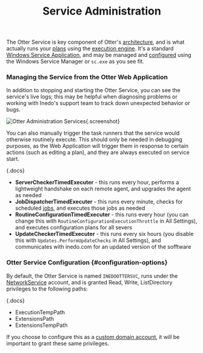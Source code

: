 ﻿---
title: Service Administration
keywords: otter,service
---

The Otter Service is key component of Otter's [architecture](/docs/otter/installation/architecture), and is what actually runs your [plans](../../core-concepts/plans) using the [execution engine](/docs/otter/execution-engine/overview). It's a standard [Windows Service Application](https://msdn.microsoft.com/en-us/library/windows/desktop/ms685141(v=vs.85).aspx), and may be managed and [configured](#configuration-options) using the Windows Service Manager or `sc.exe` as you see fit.

### Managing the Service from the Otter Web Application

In addition to stopping and starting the Otter Service, you can see the service's live logs; this may be helpful when diagnosing problems or working with Inedo's support team to track down unexpected behavior or bugs.

![Otter Administration Services](/resources/documentation/otter/otter-service.png){.screenshot}

You can also manually trigger the task runners that the service would otherwise routinely execute. This should only be needed in debugging purposes, as the Web Application will trigger them in response to certain actions (such as editing a plan), and they are always executed on service start.

{.docs}
- **ServerCheckerTimedExecuter** - this runs every hour, performs a lightweight handshake on each remote agent, and upgrades the agent as needed
- **JobDispatcherTimedExecuter** - this runs every minute, checks for scheduled [jobs](/docs/otter/core-concepts/jobs), and executes those jobs as needed
- **RoutineConfigurationTimedExecuter** - this runs every hour (you can change this with `RoutineConfigurationExecutionThrottle` in All Settings), and executes configuration plans for all severs
- **UpdateCheckerTimedExecuter** - this runs every six hours (you disable this with `Updates.PerformUpdateChecks` in All Settings), and communicates with inedo.com for an updated version of the sofftware

### Otter Service Configuration {#configuration-options}

By default, the Otter Service is named `INEDOOTTERSVC`, runs under the [NetworkService](https://msdn.microsoft.com/en-us/library/windows/desktop/ms684272(v=vs.85).aspx) account, and is granted Read, Write, ListDirectory privileges to the following paths:

{.docs}
- ExecutionTempPath
- ExtensionsPath
- ExtensionsTempPath

If you choose to configure this as a [custom domain account](/support/kb/1077), it will be important to grant these same privileges.
